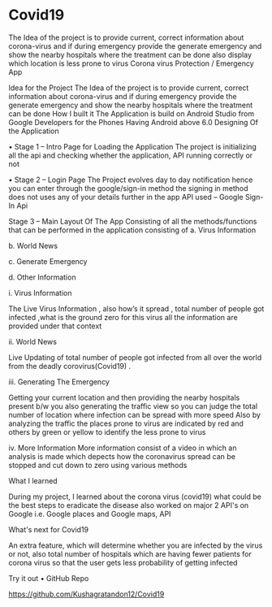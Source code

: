 # Covid19
The Idea of the project is to provide current, correct information about corona-virus and if during emergency provide the generate emergency and show the nearby hospitals where the treatment can be done also display which location is less prone to virus 
Corona virus Protection / Emergency App

Idea for the Project
The Idea of the project is to provide current, correct information about corona-virus and if during emergency provide the generate emergency and show the nearby hospitals where the treatment can be done 
How I built it
The Application is build on Android Studio from Google Developers for the Phones Having Android above 6.0
Designing Of the Application 

•	Stage 1 –  Intro Page for Loading the Application
The project is initializing all the api and checking whether the application, API running correctly or not  

•	Stage 2 – Login Page 
The Project evolves day to  day notification hence you can enter through the google/sign-in method  the signing in method does not uses any of your details further in the app
API used – Google Sign-In Api

Stage 3 – Main Layout Of The App Consisting of all the methods/functions that can be performed in the application consisting of
a.	Virus Information

b.	World News

c.	Generate Emergency

d.	Other Information 
 
i.	Virus Information 

The Live Virus Information , also how’s it spread , total  number of people got infected ,what is the ground zero for this virus all the information are provided under that context 

ii.	World News

 Live Updating of total number of people got infected from all over the world from the deadly corovirus(Covid19) . 


iii.	Generating The Emergency

 Getting your current location and then providing the nearby hospitals present b/w you 
also generating the traffic view so you can judge the total number of location where infection can be spread with more speed 
Also by analyzing the traffic the places prone to virus are indicated by red and others by green or yellow to identify the less prone to virus 


iv.	More Information
More information consist of a video in which an analysis is made which depects how the coronavirus spread can be stopped and cut down to zero using various methods


What I learned

During my project, I learned about the corona virus (covid19) what could be the best steps to eradicate the disease also worked on major 2 API's on Google i.e. Google places and Google maps, API

What's next for Covid19

An extra feature, which will determine whether you are infected by the virus or not, also total number of hospitals which are having fewer patients for corona virus so that the user gets less probability of getting infected

Try it out
•	 GitHub Repo

https://github.com/Kushagratandon12/Covid19

